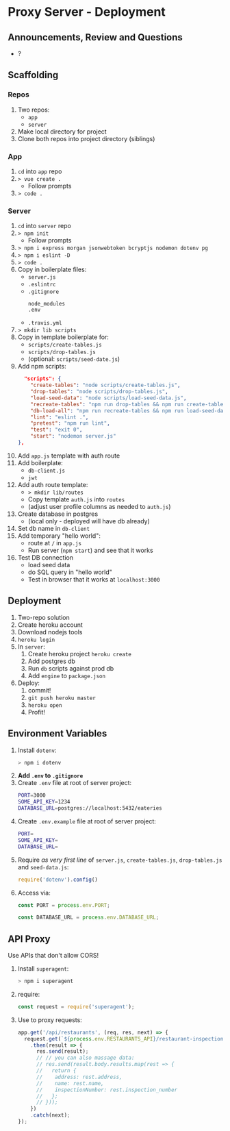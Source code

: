 Proxy Server - Deployment
===

## Announcements, Review and Questions

* ?

## Scaffolding

### Repos

1. Two repos:
    * `app`
    * `server`
1. Make local directory for project
1. Clone both repos into project directory (siblings)

### App

1. `cd` into `app` repo
1. `> vue create .`
    * Follow prompts
1. `> code .`


### Server

1. `cd` into `server` repo
1. `> npm init`
    * Follow prompts
1. `> npm i express morgan jsonwebtoken bcryptjs nodemon dotenv pg`
1. `> npm i eslint -D`
1. `> code .`
1. Copy in boilerplate files:
    * `server.js`
    * `.eslintrc`
    * `.gitignore`
        ```
        node_modules
        .env
        ```
    * `.travis.yml`
1. `> mkdir lib scripts`
1. Copy in template boilerplate for:
    * `scripts/create-tables.js`
    * `scripts/drop-tables.js`
    * (optional: `scripts/seed-date.js`)
1. Add npm scripts:
    ```json
      "scripts": {
        "create-tables": "node scripts/create-tables.js",
        "drop-tables": "node scripts/drop-tables.js",
        "load-seed-data": "node scripts/load-seed-data.js",
        "recreate-tables": "npm run drop-tables && npm run create-tables",
        "db-load-all": "npm run recreate-tables && npm run load-seed-data",
        "lint": "eslint .",
        "pretest": "npm run lint",
        "test": "exit 0",
        "start": "nodemon server.js"
    },
    ```
1. Add `app.js` template with auth route
1. Add boilerplate:
    * `db-client.js`
    * `jwt`
1. Add auth route template: 
    * `> mkdir lib/routes`
    * Copy template `auth.js` into `routes`
    * (adjust user profile columns as needed to `auth.js`)
1. Create database in postgres
    * (local only - deployed will have db already)
1. Set db name in `db-client`
1. Add temporary "hello world":
    * route at `/` in `app.js`
    * Run server (`npm start`) and see that it works
1. Test DB connection
    * load seed data
    * do SQL query in "hello world"
    * Test in browser that it works at `localhost:3000`


## Deployment

1. Two-repo solution
1. Create heroku account
1. Download nodejs tools
1. `heroku login`
1. In `server`:
    1. Create heroku project `heroku create`
    1. Add postgres db
    1. Run `db` scripts against prod db
    1. Add `engine` to `package.json`
1. Deploy:
    1. commit!
    1. `git push heroku master`
    1. `heroku open`
    1. Profit!

## Environment Variables

1. Install `dotenv`:
    ```sh
    > npm i dotenv
    ```
1. **Add `.env` to `.gitignore`**
1. Create `.env` file at root of server project:
    ```sh
    PORT=3000
    SOME_API_KEY=1234
    DATABASE_URL=postgres://localhost:5432/eateries
    ```
1. Create `.env.example` file at root of server project:
    ```sh
    PORT=
    SOME_API_KEY=
    DATABASE_URL=
    ```
1. Require _as very first line_ of `server.js`, `create-tables.js`, `drop-tables.js` and `seed-data.js`:
    ```js
    require('dotenv').config()
    ```
1. Access via:
    ```js
    const PORT = process.env.PORT;
    ```
    ```js
    const DATABASE_URL = process.env.DATABASE_URL;
    ```

## API Proxy

Use APIs that don't allow CORS!

1. Install `superagent`:
    ```sh
    > npm i superagent
    ```
1. require:
    ```js
    const request = require('superagent');
    ```
1. Use to proxy requests:
    ```js
    app.get('/api/restaurants', (req, res, next) => {
      request.get(`${process.env.RESTAURANTS_API}/restaurant-inspections/`)
        .then(result => {
          res.send(result);
          // // you can also massage data:
          // res.send(result.body.results.map(rest => {
          //   return {
          //    address: rest.address,
          //    name: rest.name,
          //    inspectionNumber: rest.inspection_number
          //   };
          // }));
        })
        .catch(next);
    });
